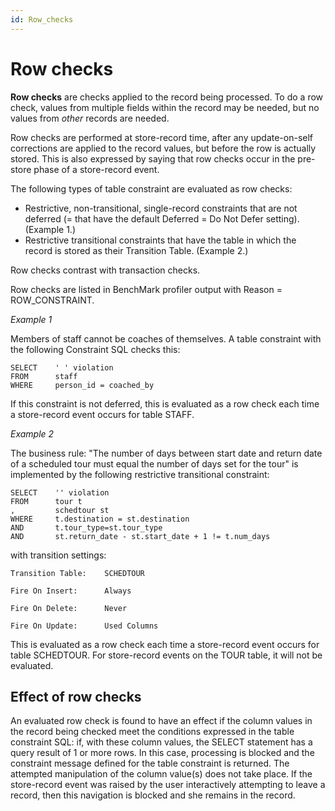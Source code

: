 ```yaml
---
id: Row_checks
---
```


# Row checks

**Row checks** are checks applied to the record being processed. To do a row check, values from multiple fields within the record may be needed, but no values from *other* records are needed.

Row checks are performed at store-record time, after any update-on-self corrections are applied to the record values, but before the row is actually stored. This is also expressed by saying that row checks occur in the pre-store phase of a store-record event.

The following types of table constraint are evaluated as row checks:

- Restrictive, non-transitional, single-record constraints that are not deferred (= that have the default Deferred = Do Not Defer setting). (Example 1.)
- Restrictive transitional constraints that have the table in which the record is stored as their Transition Table. (Example 2.)

Row checks contrast with transaction checks.

Row checks are listed in BenchMark profiler output with Reason = ROW_CONSTRAINT.

*Example 1*

Members of staff cannot be coaches of themselves. A table constraint with the following Constraint SQL checks this:

```
SELECT    ' ' violation
FROM      staff
WHERE     person_id = coached_by
```

If this constraint is not deferred, this is evaluated as a row check each time a store-record event occurs for table STAFF.

*Example 2*

The business rule: "The number of days between start date and return date of a scheduled tour must equal the number of days set for the tour" is implemented by the following restrictive transitional constraint:

```
SELECT    '' violation
FROM      tour t
,         schedtour st
WHERE     t.destination = st.destination
AND       t.tour_type=st.tour_type
AND       st.return_date - st.start_date + 1 != t.num_days
```

with transition settings:

```
Transition Table:    SCHEDTOUR
```

```
Fire On Insert:      Always
```

```
Fire On Delete:      Never
```

```
Fire On Update:      Used Columns
```

This is evaluated as a row check each time a store-record event occurs for table SCHEDTOUR. For store-record events on the TOUR table, it will not be evaluated.

## Effect of row checks

An evaluated row check is found to have an effect if the column values in the record being checked meet the conditions expressed in the table constraint SQL: if, with these column values, the SELECT statement has a query result of 1 or more rows. In this case, processing is blocked and the constraint message defined for the table constraint is returned. The attempted manipulation of the column value(s) does not take place. If the store-record event was raised by the user interactively attempting to leave a record, then this navigation is blocked and she remains in the record.